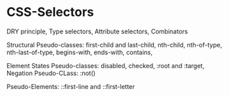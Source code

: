 # CSS-Selectors

DRY principle,
Type selectors,
Attribute selectors,
Combinators

Structural Pseudo-classes:
first-child and last-child,
nth-child, nth-of-type, nth-last-of-type, 
begins-with, ends-with, contains,

Element States Pseudo-classes:
disabled, checked, 
:root and :target,
Negation Pseudo-CLass:
:not()

Pseudo-Elements:
::first-line and ::first-letter
